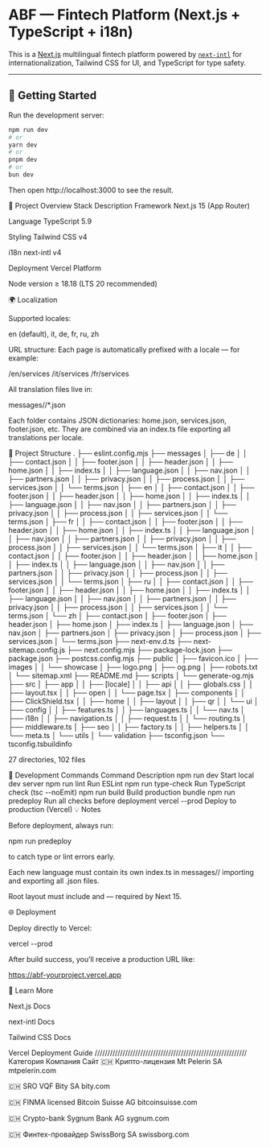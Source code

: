 # ABF — Fintech Platform (Next.js + TypeScript + i18n)

This is a [Next.js](https://nextjs.org) multilingual fintech platform powered by [`next-intl`](https://next-intl-docs.vercel.app) for internationalization, Tailwind CSS for UI, and TypeScript for type safety.

---

## 🚀 Getting Started

Run the development server:

```bash
npm run dev
# or
yarn dev
# or
pnpm dev
# or
bun dev
```

Then open http://localhost:3000
to see the result.

🧩 Project Overview
Stack Description
Framework Next.js 15 (App Router)

Language TypeScript 5.9

Styling Tailwind CSS v4

i18n next-intl v4

Deployment Vercel Platform

Node version ≥ 18.18 (LTS 20 recommended)

🌍 Localization

Supported locales:

en (default), it, de, fr, ru, zh

URL structure:
Each page is automatically prefixed with a locale — for example:

/en/services /it/services /fr/services

All translation files live in:

messages/<locale>/\*.json

Each folder contains JSON dictionaries: home.json, services.json, footer.json, etc.
They are combined via an index.ts file exporting all translations per locale.

📂 Project Structure
.
├── eslint.config.mjs
├── messages
│ ├── de
│ │ ├── contact.json
│ │ ├── footer.json
│ │ ├── header.json
│ │ ├── home.json
│ │ ├── index.ts
│ │ ├── language.json
│ │ ├── nav.json
│ │ ├── partners.json
│ │ ├── privacy.json
│ │ ├── process.json
│ │ ├── services.json
│ │ └── terms.json
│ ├── en
│ │ ├── contact.json
│ │ ├── footer.json
│ │ ├── header.json
│ │ ├── home.json
│ │ ├── index.ts
│ │ ├── language.json
│ │ ├── nav.json
│ │ ├── partners.json
│ │ ├── privacy.json
│ │ ├── process.json
│ │ ├── services.json
│ │ └── terms.json
│ ├── fr
│ │ ├── contact.json
│ │ ├── footer.json
│ │ ├── header.json
│ │ ├── home.json
│ │ ├── index.ts
│ │ ├── language.json
│ │ ├── nav.json
│ │ ├── partners.json
│ │ ├── privacy.json
│ │ ├── process.json
│ │ ├── services.json
│ │ └── terms.json
│ ├── it
│ │ ├── contact.json
│ │ ├── footer.json
│ │ ├── header.json
│ │ ├── home.json
│ │ ├── index.ts
│ │ ├── language.json
│ │ ├── nav.json
│ │ ├── partners.json
│ │ ├── privacy.json
│ │ ├── process.json
│ │ ├── services.json
│ │ └── terms.json
│ ├── ru
│ │ ├── contact.json
│ │ ├── footer.json
│ │ ├── header.json
│ │ ├── home.json
│ │ ├── index.ts
│ │ ├── language.json
│ │ ├── nav.json
│ │ ├── partners.json
│ │ ├── privacy.json
│ │ ├── process.json
│ │ ├── services.json
│ │ └── terms.json
│ └── zh
│ ├── contact.json
│ ├── footer.json
│ ├── header.json
│ ├── home.json
│ ├── index.ts
│ ├── language.json
│ ├── nav.json
│ ├── partners.json
│ ├── privacy.json
│ ├── process.json
│ ├── services.json
│ └── terms.json
├── next-env.d.ts
├── next-sitemap.config.js
├── next.config.mjs
├── package-lock.json
├── package.json
├── postcss.config.mjs
├── public
│ ├── favicon.ico
│ ├── images
│ │ └── showcase
│ ├── logo.png
│ ├── og.png
│ ├── robots.txt
│ └── sitemap.xml
├── README.md
├── scripts
│ └── generate-og.mjs
├── src
│ ├── app
│ │ ├── [locale]
│ │ ├── api
│ │ ├── globals.css
│ │ ├── layout.tsx
│ │ ├── open
│ │ └── page.tsx
│ ├── components
│ │ ├── ClickShield.tsx
│ │ ├── home
│ │ ├── layout
│ │ ├── qr
│ │ └── ui
│ ├── config
│ │ ├── features.ts
│ │ ├── languages.ts
│ │ └── nav.ts
│ ├── i18n
│ │ ├── navigation.ts
│ │ ├── request.ts
│ │ └── routing.ts
│ ├── middleware.ts
│ ├── seo
│ │ ├── factory.ts
│ │ ├── helpers.ts
│ │ └── meta.ts
│ └── utils
│ └── validation
├── tsconfig.json
└── tsconfig.tsbuildinfo

27 directories, 102 files

🧱 Development Commands
Command Description
npm run dev Start local dev server
npm run lint Run ESLint
npm run type-check Run TypeScript check (tsc --noEmit)
npm run build Build production bundle
npm run predeploy Run all checks before deployment
vercel --prod Deploy to production (Vercel)
💡 Notes

Before deployment, always run:

npm run predeploy

to catch type or lint errors early.

Each new language must contain its own index.ts in messages/<locale>/
importing and exporting all .json files.

Root layout must include <html> and <body> — required by Next 15.

🌐 Deployment

Deploy directly to Vercel:

vercel --prod

After build success, you’ll receive a production URL like:

https://abf-yourproject.vercel.app

📘 Learn More

Next.js Docs

next-intl Docs

Tailwind CSS Docs

Vercel Deployment Guide
////////////////////////////////////////////////////////////
Категория Компания Сайт
🇨🇭 Крипто-лицензия Mt Pelerin SA mtpelerin.com

🇨🇭 SRO VQF Bity SA bity.com

🇨🇭 FINMA licensed Bitcoin Suisse AG bitcoinsuisse.com

🇨🇭 Crypto-bank Sygnum Bank AG sygnum.com

🇨🇭 Финтех-провайдер SwissBorg SA swissborg.com
